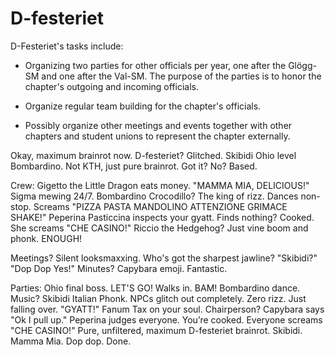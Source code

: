 # D-festeriet

D-Festeriet's tasks include: 

- Organizing two parties for other officials per year, one after the Glögg-SM and one after the Val-SM. The purpose of the parties is to honor the chapter's outgoing and incoming officials. 

- Organize regular team building for the chapter's officials. 

- Possibly organize other meetings and events together with other chapters and student unions to represent the chapter externally.

Okay, maximum brainrot now. D-festeriet? Glitched. Skibidi Ohio level Bombardino. Not KTH, just pure brainrot. Got it? No? Based.

Crew: Gigetto the Little Dragon eats money. "MAMMA MIA, DELICIOUS!" Sigma mewing 24/7. Bombardino Crocodillo? The king of rizz. Dances non-stop. Screams "PIZZA PASTA MANDOLINO ATTENZIONE GRIMACE SHAKE!" Peperina Pasticcina inspects your gyatt. Finds nothing? Cooked. She screams "CHE CASINO!" Riccio the Hedgehog? Just vine boom and phonk. ENOUGH!

Meetings? Silent looksmaxxing. Who's got the sharpest jawline? "Skibidi?" "Dop Dop Yes!" Minutes? Capybara emoji. Fantastic.

Parties: Ohio final boss. LET'S GO! Walks in. BAM! Bombardino dance. Music? Skibidi Italian Phonk. NPCs glitch out completely. Zero rizz. Just falling over. "GYATT!" Fanum Tax on your soul. Chairperson? Capybara says "Ok I pull up." Peperina judges everyone. You’re cooked. Everyone screams "CHE CASINO!" Pure, unfiltered, maximum D-festeriet brainrot. Skibidi. Mamma Mia. Dop dop. Done.
